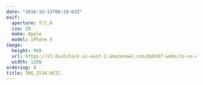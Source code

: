 ```yaml
---
date: "2018-10-13T08:19:03Z"
exif:
  aperture: f/1.8
  iso: 20
  make: Apple
  model: iPhone X
image:
  height: 960
  url: https://s3.dualstack.us-east-1.amazonaws.com/dpb587-website-us-east-1/asset/gallery/2018-europe-trip/1cb71048-69e0-273a-4eea-d183fb50f143~1280.jpg
  width: 1280
ordering: 6
title: IMG_1534.HEIC
---
```

